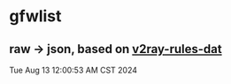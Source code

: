 # gfwlist
## raw -> json, based on [v2ray-rules-dat](https://github.com/Loyalsoldier/v2ray-rules-dat)
Tue Aug 13 12:00:53 AM CST 2024

